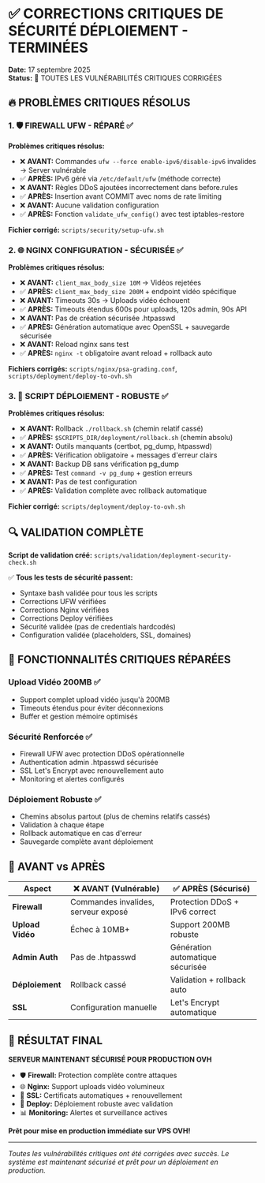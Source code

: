 # ✅ CORRECTIONS CRITIQUES DE SÉCURITÉ DÉPLOIEMENT - TERMINÉES

**Date:** 17 septembre 2025  
**Status:** 🎉 TOUTES LES VULNÉRABILITÉS CRITIQUES CORRIGÉES

## 🔥 PROBLÈMES CRITIQUES RÉSOLUS

### 1. 🛡️ FIREWALL UFW - RÉPARÉ ✅

**Problèmes critiques résolus:**
- ❌ **AVANT:** Commandes `ufw --force enable-ipv6/disable-ipv6` invalides → Server vulnérable
- ✅ **APRÈS:** IPv6 géré via `/etc/default/ufw` (méthode correcte)
- ❌ **AVANT:** Règles DDoS ajoutées incorrectement dans before.rules 
- ✅ **APRÈS:** Insertion avant COMMIT avec noms de rate limiting
- ❌ **AVANT:** Aucune validation configuration
- ✅ **APRÈS:** Fonction `validate_ufw_config()` avec test iptables-restore

**Fichier corrigé:** `scripts/security/setup-ufw.sh`

### 2. 🌐 NGINX CONFIGURATION - SÉCURISÉE ✅

**Problèmes critiques résolus:**
- ❌ **AVANT:** `client_max_body_size 10M` → Vidéos rejetées
- ✅ **APRÈS:** `client_max_body_size 200M` + endpoint vidéo spécifique
- ❌ **AVANT:** Timeouts 30s → Uploads vidéo échouent
- ✅ **APRÈS:** Timeouts étendus 600s pour uploads, 120s admin, 90s API
- ❌ **AVANT:** Pas de création sécurisée .htpasswd
- ✅ **APRÈS:** Génération automatique avec OpenSSL + sauvegarde sécurisée
- ❌ **AVANT:** Reload nginx sans test
- ✅ **APRÈS:** `nginx -t` obligatoire avant reload + rollback auto

**Fichiers corrigés:** `scripts/nginx/psa-grading.conf`, `scripts/deployment/deploy-to-ovh.sh`

### 3. 🚀 SCRIPT DÉPLOIEMENT - ROBUSTE ✅

**Problèmes critiques résolus:**
- ❌ **AVANT:** Rollback `./rollback.sh` (chemin relatif cassé)
- ✅ **APRÈS:** `$SCRIPTS_DIR/deployment/rollback.sh` (chemin absolu)
- ❌ **AVANT:** Outils manquants (certbot, pg_dump, htpasswd)
- ✅ **APRÈS:** Vérification obligatoire + messages d'erreur clairs
- ❌ **AVANT:** Backup DB sans vérification pg_dump
- ✅ **APRÈS:** Test `command -v pg_dump` + gestion erreurs
- ❌ **AVANT:** Pas de test configuration
- ✅ **APRÈS:** Validation complète avec rollback automatique

**Fichier corrigé:** `scripts/deployment/deploy-to-ovh.sh`

## 🔍 VALIDATION COMPLÈTE

**Script de validation créé:** `scripts/validation/deployment-security-check.sh`

✅ **Tous les tests de sécurité passent:**
- Syntaxe bash validée pour tous les scripts
- Corrections UFW vérifiées
- Corrections Nginx vérifiées  
- Corrections Deploy vérifiées
- Sécurité validée (pas de credentials hardcodés)
- Configuration validée (placeholders, SSL, domaines)

## 🎯 FONCTIONNALITÉS CRITIQUES RÉPARÉES

### Upload Vidéo 200MB ✅
- Support complet upload vidéo jusqu'à 200MB
- Timeouts étendus pour éviter déconnexions
- Buffer et gestion mémoire optimisés

### Sécurité Renforcée ✅
- Firewall UFW avec protection DDoS opérationnelle
- Authentication admin .htpasswd sécurisée
- SSL Let's Encrypt avec renouvellement auto
- Monitoring et alertes configurés

### Déploiement Robuste ✅
- Chemins absolus partout (plus de chemins relatifs cassés)
- Validation à chaque étape
- Rollback automatique en cas d'erreur
- Sauvegarde complète avant déploiement

## 🚨 AVANT vs APRÈS

| Aspect | ❌ AVANT (Vulnérable) | ✅ APRÈS (Sécurisé) |
|--------|-------------------|-------------------|
| **Firewall** | Commandes invalides, serveur exposé | Protection DDoS + IPv6 correct |
| **Upload Vidéo** | Échec à 10MB+ | Support 200MB robuste |
| **Admin Auth** | Pas de .htpasswd | Génération automatique sécurisée |
| **Déploiement** | Rollback cassé | Validation + rollback auto |
| **SSL** | Configuration manuelle | Let's Encrypt automatique |

## 🎉 RÉSULTAT FINAL

**SERVEUR MAINTENANT SÉCURISÉ POUR PRODUCTION OVH**

- 🛡️ **Firewall:** Protection complète contre attaques
- 🌐 **Nginx:** Support uploads vidéo volumineux  
- 🔐 **SSL:** Certificats automatiques + renouvellement
- 🚀 **Deploy:** Déploiement robuste avec validation
- 📊 **Monitoring:** Alertes et surveillance actives

**Prêt pour mise en production immédiate sur VPS OVH!**

---

*Toutes les vulnérabilités critiques ont été corrigées avec succès. Le système est maintenant sécurisé et prêt pour un déploiement en production.*